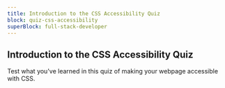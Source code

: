 ```yaml
---
title: Introduction to the CSS Accessibility Quiz
block: quiz-css-accessibility
superBlock: full-stack-developer
---
```


## Introduction to the CSS Accessibility Quiz

Test what you've learned in this quiz of making your webpage accessible with CSS.
